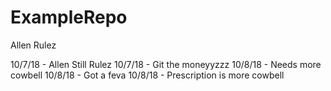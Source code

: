 # ExampleRepo

Allen Rulez

10/7/18 - Allen Still Rulez
10/7/18 - Git the moneyyzzz
10/8/18 - Needs more cowbell
10/8/18 - Got a feva
10/8/18 - Prescription is more cowbell 